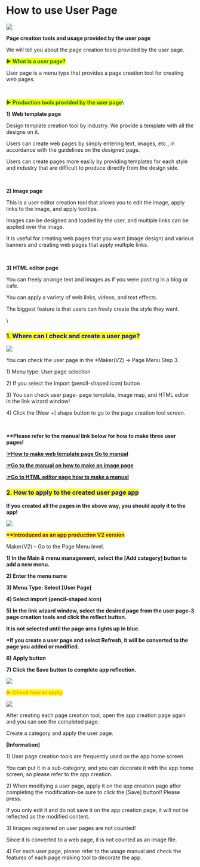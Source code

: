 # How to use User Page

![](https://support.swing2app.com/wp-content/uploads/2020/07/usee.png)

**Page creation tools and usage provided by the user page**

We will tell you about the page creation tools provided by the user page.



<mark style="color:green;">**▶ What is a user page?**</mark>

User page is a menu type that provides a page creation tool for creating web pages.

​

<mark style="color:green;">**▶ Production tools provided by the user page**</mark>\


**1) Web template page**

Design template creation tool by industry. We provide a template with all the designs on it.

Users can create web pages by simply entering text, images, etc., in accordance with the guidelines on the designed page.

Users can create pages more easily by providing templates for each style and industry that are difficult to produce directly from the design side.

​

**2) Image page**

This is a user editor creation tool that allows you to edit the image, apply links to the image, and apply tooltips.

Images can be designed and loaded by the user, and multiple links can be applied over the image.

It is useful for creating web pages that you want (image design) and various banners and creating web pages that apply multiple links.

​

**3) HTML editor page**

You can freely arrange text and images as if you were posting in a blog or cafe.

You can apply a variety of web links, videos, and text effects.

The biggest feature is that users can freely create the style they want.

\


### <mark style="color:blue;">**1. Where can I check and create a user page?**</mark>

![](https://support.swing2app.com/wp-content/uploads/2020/07/user1.png)

You can check the user page in the \*Maker(V2) → Page Menu Step 3.

1\) Menu type: User page selection

2\) If you select the Import (pencil-shaped icon) button

3\) You can check user page- page template, image map, and HTML editor in the link wizard window!

4\) Click the \[New +] shape button to go to the page creation tool screen.

​

**\*\*Please refer to the manual link below for how to make three user pages!**

[**☞How to make web template page Go to manual**](template-page.md)

[**☞Go to the manual on how to make an image page**](image-page.md)

[**☞Go to HTML editor page how to make a manual**](editor-page.md)



### <mark style="color:blue;">**2. How to apply to the created user page app**</mark>

**If you created all the pages in the above way, you should apply it to the app!**

![](https://support.swing2app.com/wp-content/uploads/2020/07/user2.png)

<mark style="color:purple;">**\*\*Introduced as an app production V2 version**</mark>

Maker(V2) – Go to the Page Menu level.

**1) In the Main & menu management, select the \[Add category] button to add a new menu.**

**2) Enter the menu name**

**3) Menu Type: Select \[User Page]**

**4) Select import (pencil-shaped icon)**

**5) In the link wizard window, select the desired page from the user page-3 page creation tools and click the reflect button.**

**It is not selected until the page area lights up in blue.**

**\*If you create a user page and select Refresh, it will be converted to the page you added or modified.**

**6) Apply button**

**7) Click the Save button to complete app reflection.**

![](https://wp.swing2app.co.kr/wp-content/uploads/2020/07/%EC%BA%A1%EC%B2%98.png)

<mark style="color:orange;">**▶ Check how to apply**</mark>

![](https://support.swing2app.com/wp-content/uploads/2020/07/%EB%85%B9%ED%99%94\_2020\_08\_13\_16\_45\_37\_88.gif)

After creating each page creation tool, open the app creation page again and you can see the completed page.

Create a category and apply the user page.



**\[Information]**

1\) User page creation tools are frequently used on the app home screen.

You can put it in a sub-category, and you can decorate it with the app home screen, so please refer to the app creation.

2\) When modifying a user page, apply it on the app creation page after completing the modification-be sure to click the \[Save] button!! Please press.

If you only edit it and do not save it on the app creation page, it will not be reflected as the modified content.

3\) Images registered on user pages are not counted!

Since it is converted to a web page, it is not counted as an image file.

4\) For each user page, please refer to the usage manual and check the features of each page making tool to decorate the app.
